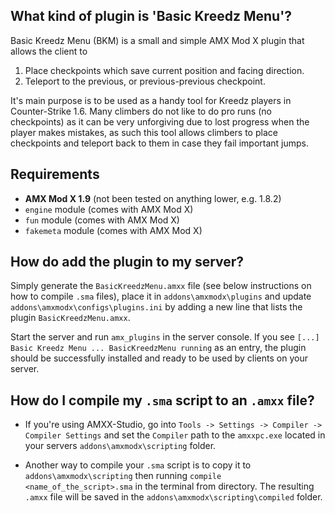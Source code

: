 ## What kind of plugin is 'Basic Kreedz Menu'?
Basic Kreedz Menu (BKM) is a small and simple AMX Mod X plugin that allows the client to

1) Place checkpoints which save current position and facing direction.
2) Teleport to the previous, or previous-previous checkpoint.

It's main purpose is to be used as a handy tool for Kreedz players in Counter-Strike 1.6. Many climbers do not like to do pro runs (no checkpoints) as it can be very unforgiving due to lost progress when the player makes mistakes, as such this tool allows climbers to place checkpoints and teleport back to them in case they fail important jumps.

## Requirements

* **AMX Mod X 1.9** (not been tested on anything lower, e.g. 1.8.2)
* `engine` module (comes with AMX Mod X)
* `fun` module (comes with AMX Mod X)
* `fakemeta` module (comes with AMX Mod X)

## How do add the plugin to my server?
Simply generate the `BasicKreedzMenu.amxx` file (see below instructions on how to compile `.sma` files), place it in `addons\amxmodx\plugins` and update `addons\amxmodx\configs\plugins.ini` by adding a new line that lists the plugin `BasicKreedzMenu.amxx`.

Start the server and run `amx_plugins` in the server console. If you see `[...] Basic Kreedz Menu ... BasicKreedzMenu running` as an entry, the plugin should be successfully installed and ready to be used by clients on your server.

## How do I compile my `.sma` script to an `.amxx` file?

* If you're using AMXX-Studio, go into `Tools -> Settings -> Compiler -> Compiler Settings` and set the `Compiler` path to the `amxxpc.exe` located in your servers `addons\amxmodx\scripting` folder.

* Another way to compile your `.sma` script is to copy it to `addons\amxmodx\scripting` then running `compile <name_of_the_script>.sma` in the terminal from directory. The resulting `.amxx` file will be saved in the `addons\amxmodx\scripting\compiled` folder.
